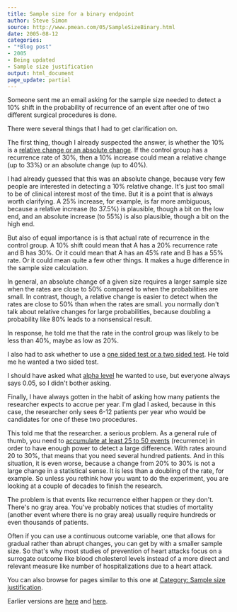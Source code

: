 ```yaml
---
title: Sample size for a binary endpoint
author: Steve Simon
source: http://www.pmean.com/05/SampleSizeBinary.html
date: 2005-08-12
categories:
- "*Blog post"
- 2005
- Being updated
- Sample size justification
output: html_document
page_update: partial
---
```


Someone sent me an email asking for the sample size needed to detect a
10% shift in the probability of recurrence of an event after one of two
different surgical procedures is done.

There were several things that I had to get clarification on.

The first thing, though I already suspected the answer, is whether the
10% is a [relative change or an absolute change](AbsoluteRisk.html). If
the control group has a recurrence rate of 30%, then a 10% increase
could mean a relative change (up to 33%) or an absolute change (up to
40%).

I had already guessed that this was an absolute change, because very few
people are interested in detecting a 10% relative change. It's just too
small to be of clinical interest most of the time. But it is a point
that is always worth clarifying. A 25% increase, for example, is far
more ambiguous, because a relative increase (to 37.5%) is plausible,
though a bit on the low end, and an absolute increase (to 55%) is also
plausible, though a bit on the high end.

But also of equal importance is is that actual rate of recurrence in the
control group. A 10% shift could mean that A has a 20% recurrence rate
and B has 30%. Or it could mean that A has an 45% rate and B has a 55%
rate. Or it could mean quite a few other things. It makes a huge
difference in the sample size calculation.

In general, an absolute change of a given size requires a larger sample
size when the rates are close to 50% compared to when the probabilities
are small. In contrast, though, a relative change is easier to detect
when the rates are close to 50% than when the rates are small. you
normally don't talk about relative changes for large probabilities,
because doubling a probability like 80% leads to a nonsensical result.

In response, he told me that the rate in the control group was likely to
be less than 40%, maybe as low as 20%.

I also had to ask whether to use a [one sided test or a two sided
test](../plan/hypo.asp#OneSided). He told me he wanted a two sided test.

I should have asked what [alpha
level](www.childrensmercy.org/definitions/alpha.htm) he wanted to use,
but everyone always says 0.05, so I didn't bother asking.

Finally, I have always gotten in the habit of asking how many patients
the researcher expects to accrue per year. I'm glad I asked, because in
this case, the researcher only sees 6-12 patients per year who would be
candidates for one of these two procedures.

This told me that the researcher. a serious problem. As a general rule
of thumb, you need to [accumulate at least 25 to 50
events](../size/quick.asp) (recurrence) in order to have enough power to
detect a large difference. With rates around 20 to 30%, that means that
you need several hundred patients. And in this situation, it is even
worse, because a change from 20% to 30% is not a large change in a
statistical sense. It is less than a doubling of the rate, for example.
So unless you rethink how you want to do the experiment, you are looking
at a couple of decades to finish the research.

The problem is that events like recurrence either happen or they don't.
There's no gray area. You've probably notices that studies of
mortality (another event where there is no gray area) usually require
hundreds or even thousands of patients.

Often if you can use a continuous outcome variable, one that allows for
gradual rather than abrupt changes, you can get by with a smaller sample
size. So that's why most studies of prevention of heart attacks focus
on a surrogate outcome like blood cholesterol levels instead of a more
direct and relevant measure like number of hospitalizations due to a
heart attack.

You can also browse
for pages similar to this one at [Category: Sample size
justification](../category/SampleSizeJustification.html).

Earlier versions are [here][sim1] and [here][sim2].

[sim1]: http://www.pmean.com/05/SampleSizeBinary.html
[sim2]: http://new.pmean.com/sample-size-binary/
